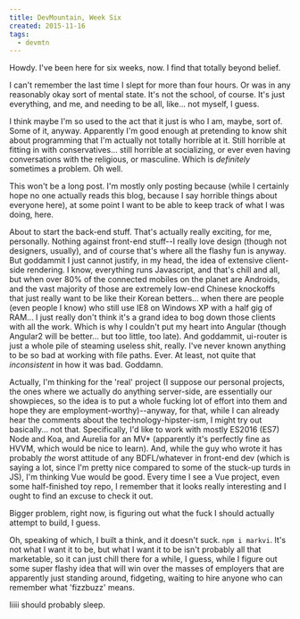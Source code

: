 ```yaml
---
title: DevMountain, Week Six
created: 2015-11-16
tags:
  - devmtn
---
```


Howdy. I've been here for six weeks, now. I find that totally beyond belief.

I can't remember the last time I slept for more than four hours. Or was in any reasonably okay sort of mental state. It's not the school, of course. It's just everything, and me, and needing to be all, like... not myself, I guess.

I think maybe I'm so used to the act that it just is who I am, maybe, sort of. Some of it, anyway. Apparently I'm good enough at pretending to know shit about programming that I'm actually not totally horrible at it. Still horrible at fitting in with conservatives... still horrible at socializing, or ever even having conversations with the religious, or masculine. Which is *definitely* sometimes a problem. Oh well.

This won't be a long post. I'm mostly only posting because (while I certainly hope no one actually reads this blog, because I say horrible things about everyone here), at some point I want to be able to keep track of what I was doing, here.

About to start the back-end stuff. That's actually really exciting, for me, personally. Nothing against front-end stuff--I really love design (though not designers, usually), and of course that's where all the flashy fun is anyway. But goddammit I just cannot justify, in my head, the idea of extensive client-side rendering. I know, everything runs Javascript, and that's chill and all, but when over 80% of the connected mobiles on the planet are Androids, and the vast majority of those are extremely low-end Chinese knockoffs that just really want to be like their Korean betters... when there are people (even people I know) who still use IE8 on Windows XP with a half gig of RAM... I just really don't think it's a grand idea to bog down those clients with all the work. Which is why I couldn't put my heart into Angular (though Angular2 will be better... but too little, too late). And goddammit, ui-router is just a whole pile of steaming useless shit, really. I've never known anything to be so bad at working with file paths. Ever. At least, not quite that _inconsistent_ in how it was bad. Goddamn.

Actually, I'm thinking for the 'real' project (I suppose our personal projects, the ones where we actually do anything server-side, are essentially our showpieces, so the idea is to put a whole fucking lot of effort into them and hope they are employment-worthy)--anyway, for that, while I can already hear the comments about the technology-hipster-ism, I might try out basically... not that. Specifically, I'd like to work with mostly ES2016 (ES7) Node and Koa, and Aurelia for an MV* (apparently it's perfectly fine as HVVM, which would be nice to learn). And, while the guy who wrote it has probably *the* worst attitude of any BDFL/whatever in front-end dev (which is saying a lot, since I'm pretty nice compared to some of the stuck-up turds in JS), I'm thinking Vue would be good. Every time I see a Vue project, even some half-finished toy repo, I remember that it looks really interesting and I ought to find an excuse to check it out.

Bigger problem, right now, is figuring out what the fuck I should actually attempt to build, I guess.

Oh, speaking of which, I built a think, and it doesn't suck. `npm i markvi`. It's not what I want it to be, but what I want it to be isn't probably all that marketable, so it can just chill there for a while, I guess, while I figure out some super flashy idea that will win over the masses of employers that are apparently just standing around, fidgeting, waiting to hire anyone who can remember what 'fizzbuzz' means.

Iiiii should probably sleep.
